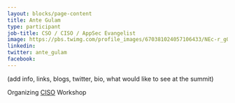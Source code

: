 ```yaml
---
layout: blocks/page-content
title: Ante Gulam
type: participant
job-title: CSO / CISO / AppSec Evangelist
image: https://pbs.twimg.com/profile_images/670381024057106433/NEc-r_gO_400x400.jpg
linkedin:
twitter: ante_gulam
facebook:
---
```


(add info, links, blogs, twitter, bio, what would like to see at the summit)

Organizing [CISO](../Working-Sessions/CISO.html) Workshop
